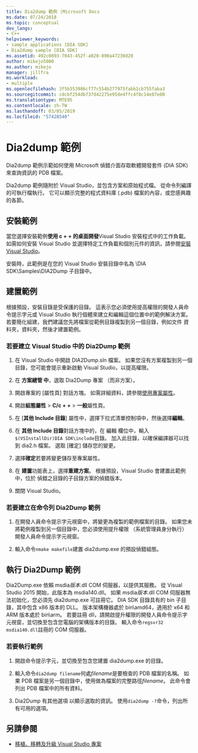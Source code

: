 ```yaml
---
title: Dia2dump 範例 |Microsoft Docs
ms.date: 07/24/2018
ms.topic: conceptual
dev_langs:
- C++
helpviewer_keywords:
- sample applications [DIA SDK]
- Dia2dump sample [DIA SDK]
ms.assetid: 492c0893-7043-452f-a020-890a47230d20
author: mikejo5000
ms.author: mikejo
manager: jillfra
ms.workload:
- multiple
ms.openlocfilehash: 3f5b353986cf77c554b277975fabb1cb755faba3
ms.sourcegitcommit: cdcbf254db737d42275e95de4ffc4f8c14e87e00
ms.translationtype: MTE95
ms.contentlocale: zh-TW
ms.lasthandoff: 03/05/2019
ms.locfileid: "57428540"
---
```

# <a name="dia2dump-sample"></a>Dia2dump 範例

Dia2dump 範例示範如何使用 Microsoft 偵錯介面存取軟體開發套件 (DIA SDK) 來查詢資訊的 PDB 檔案。

Dia2dump 範例隨附於 Visual Studio，並包含方案和原始程式檔。 從命令列編譯的可執行檔執行。 它可以顯示完整的程式資料庫 (.pdb) 檔案的內容，或您感興趣的各節。

## <a name="install-the-sample"></a>安裝範例

當您選擇安裝範例**使用 c + + 的桌面開發**Visual Studio 安裝程式中的工作負載。 如需如何安裝 Visual Studio 並選擇特定工作負載和個別元件的資訊，請參閱[安裝 Visual Studio](../../install/install-visual-studio.md)。

安裝時，此範例是在您的 Visual Studio 安裝目錄中名為 \DIA SDK\Samples\DIA2Dump 子目錄中。

## <a name="build-the-sample"></a>建置範例

根據預設，安裝目錄是受保護的目錄。 這表示您必須使用提高權限的開發人員命令提示字元或 Visual Studio 執行個體來建立和編輯這個位置中的範例解決方案。 若要簡化組建，我們建議您先將檔案從範例目錄複製到另一個目錄，例如文件 資料夾，資料夾，然後才建置範例。

### <a name="to-build-the-dia2dump-sample-in-visual-studio"></a>若要建立 Visual Studio 中的 Dia2Dump 範例

1. 在 Visual Studio 中開啟 DIA2Dump.sln 檔案。 如果您沒有方案複製到另一個目錄，您可能會提示重新啟動 Visual Studio，以提高權限。

1. 在 **方案總管 中**，選取 Dia2Dump 專案 （而非方案）。

1. 開啟專案的 [屬性頁]  對話方塊。 如需詳細資料，請參閱[使用專案屬性](/cpp/ide/working-with-project-properties)。

1. 開啟**組態屬性** > **C/c + +** > **一般**屬性頁。

1. 在 [**其他 Include 目錄**] 屬性中，選擇下拉式清單控制項中，然後選擇**編輯**。

1. 在 **其他 Include 目錄**對話方塊中的，在 編輯 欄位中，輸入`$(VSInstallDir)DIA SDK\include`目錄。 加入此目錄，以確保編譯器可以找到 dia2.h 檔案。 選取 [確定] 儲存您的變更。

1. 選擇**確定**若要將變更儲存至專案屬性。

1. 在 **建置**功能表上，選擇**重建方案**。 根據預設，Visual Studio 會建置此範例中，位於 偵錯之目錄的子目錄方案的偵錯版本。

1. 關閉 Visual Studio。

### <a name="to-build-the-dia2dump-sample-at-the-command-line"></a>若要建立在命令列 Dia2Dump 範例

1. 在開發人員命令提示字元視窗中，將變更為複製的範例檔案的目錄。 如果您未將範例複製到另一個目錄中，您必須使用提升權限 （系統管理員身分執行） 開發人員命令提示字元視窗。

1. 輸入命令`nmake makefile`建置 dia2dump.exe 的預設偵錯組態。

## <a name="run-the-dia2dump-sample"></a>執行 Dia2Dump 範例

Dia2Dump.exe 依賴 msdia*版本*.dll COM 伺服器，以提供其服務。 從 Visual Studio 2015 開始，此版本為 msdia140.dll。 如果 msdia*版本*.dll COM 伺服器無法初始化，您必須先 dia2dump.exe 可註冊它。 DIA SDK 目錄具有的 bin 子目錄，其中包含 x86 版本的 DLL。 版本架構機器處於 bin\amd64，適用於 x64 和 ARM 版本處於 bin\arm。 若要註冊 dll，請開啟提升權限的開發人員命令提示字元視窗，並切換至包含您電腦的架構版本的目錄。 輸入命令`regsvr32 msdia140.dll`註冊的 COM 伺服器。

### <a name="to-run-the-sample"></a>若要執行範例

1. 開啟命令提示字元，並切換至包含您建置 dia2dump.exe 的目錄。

1. 輸入命令`dia2dump filename`何處*filename*是要檢查的 PDB 檔案的名稱。 如果 PDB 檔案是另一個目錄中，使用做為檔案的完整路徑*filename*。 此命令會列出 PDB 檔案中的所有資料。

1. Dia2Dump 有其他選項 以顯示選取的資訊。 使用`dia2dump -?`命令，列出所有可用的選項。

## <a name="see-also"></a>另請參閱

- [移植、移轉及升級 Visual Studio 專案](../../porting/port-migrate-and-upgrade-visual-studio-projects.md)
